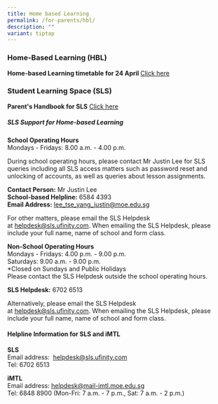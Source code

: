 ```yaml
---
title: Home based Learning
permalink: /for-parents/hbl/
description: ""
variant: tiptap
---
```

<h3>Home-Based Learning (HBL)</h3>
<p></p>
<p><strong>Home-based Learning timetable for 24 April </strong><a href="/files/2024_HBL_Timetable_24_Apr.pdf" rel="noopener noreferrer nofollow" target="_blank">Click here</a>
</p>
<h3>Student Learning Space (SLS)</h3>
<p><strong>Parent's Handbook for SLS</strong>  <a href="/files/Parent_s_Handbook_for_SLS.pdf" rel="noopener noreferrer nofollow" target="_blank">Click here</a>
</p>
<h5>SLS Support for Home-based Learning</h5>
<p><strong>School Operating Hours</strong> 
<br>Mondays - Fridays: 8.00 a.m. - 4.00 p.m.</p>
<p>During school operating hours, please contact Mr Justin Lee&nbsp;for SLS
queries including all SLS access matters such as password reset and unlocking
of accounts, as well as queries about lesson assignments.</p>
<p><strong>Contact Person:</strong>&nbsp;Mr Justin Lee
<br><strong>School-based Helpline:</strong>&nbsp;6584 4393
<br><strong>Email Address:</strong>&nbsp;<a href="mailto:lee_tse_yang_justin@moe.edu.sg" rel="noopener noreferrer nofollow" target="_blank">lee_tse_yang_justin@moe.edu.sg</a>
</p>
<p>For other matters, please email the SLS Helpdesk at&nbsp;<a href="mailto:helpdesk@sls.ufinity.com" rel="noopener noreferrer nofollow" target="_blank">helpdesk@sls.ufinity.com</a>.&nbsp;When
emailing the SLS Helpdesk, please include your full name, name of school
and form class.</p>
<p><strong>Non-School Operating Hours</strong> 
<br>Mondays - Fridays: 4.00 p.m. - 9.00 p.m.
<br>Saturdays: 9.00 a.m. - 9.00 p.m.
<br>*Closed on Sundays and Public Holidays
<br>Please&nbsp;contact the SLS Helpdesk&nbsp;outside&nbsp;the school operating
hours.</p>
<p><strong>SLS Helpdesk:</strong>&nbsp;6702 6513</p>
<p>Alternatively, please email the SLS Helpdesk at&nbsp;<a href="mailto:helpdesk@sls.ufinity.com" rel="noopener noreferrer nofollow" target="_blank">helpdesk@sls.ufinity.com</a>.&nbsp;When
emailing the SLS Helpdesk, please include your full name, name of school
and form class.</p>
<h4>Helpline Information for SLS and iMTL</h4>
<p><strong>SLS</strong> 
<br>Email address:&nbsp;&nbsp;<a href="mailto:helpdesk@sls.ufinity.com" rel="noopener noreferrer nofollow" target="_blank">helpdesk@sls.ufinity.com</a> 
<br>Tel:&nbsp;6702 6513</p>
<p><strong>iMTL</strong> 
<br>Email address:&nbsp;<a href="mailto:helpdesk@mail-imtl.moe.edu.sg" rel="noopener noreferrer nofollow" target="_blank">helpdesk@mail-imtl.moe.edu.sg</a> 
<br>Tel: 6848 8900 (Mon-Fri: 7 a.m. - 7 p.m., Sat: 7 a.m. - 2 p.m.)</p>